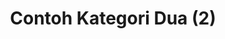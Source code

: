 ---
layout: archive-categories
title: Contoh Kategori Dua (2)
slug: kategori-2
menu: true
submenu: false
order: 5
description: >
  Ini adalah contoh kategori dua (2)
---